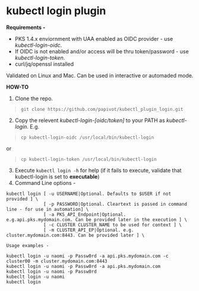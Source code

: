 # kubectl login plugin

**Requirements -**

* PKS 1.4.x enviornment with UAA enabled as OIDC provider - use *kubectl-login-oidc*. 
* If OIDC is not enabled and/or access will be thru token/password - use *kubectl-login-token*.
* curl/jq/openssl installed 

Validated on Linux and Mac.  Can be used in interactive or automaded mode.

**HOW-TO**

1. Clone the repo.

> `git clone https://github.com/papivot/kubectl_plugin_login.git`

2. Copy the relevent *kubectl-login-[oidc/token]* to your PATH as *kubectl-login*. E.g.

> `cp kubectl-login-oidc /usr/local/bin/kubectl-login`

or

> `cp kubectl-login-token /usr/local/bin/kubectl-login`

3. Execute `kubectl login -h` for help (if it fails to execute, validate that kubectl-login is set to **executable**)
4. Command Line options - 

```
kubectl login [ -u USERNAME|Optional. Defaults to $USER if not provided ] \
              [ -p PASSWORD|Optional. Cleartext is passed in command line - for use in automation] \
              [ -a PKS_API_Endpoint|Optional. e.g.api.pks.mydomain.com. Can be provided later in the execution ] \
              [ -c CLUSTER CLUSTER_NAME to be used for context ] \
              [ -m CLUSTER_API_EP|Optional. e.g. cluster.mydomain.com:8443. Can be provided later ] \
              
Usage examples - 

kubectl login -u naomi -p Passw0rd -a api.pks.mydomain.com -c cluster00 -m cluster.mydomain.com:8443
kubectl login -u naomi -p Passw0rd -a api.pks.mydomain.com 
kubectl login -u naomi -p Passw0rd 
kubeclt login -u naomi
kubectl login
```
